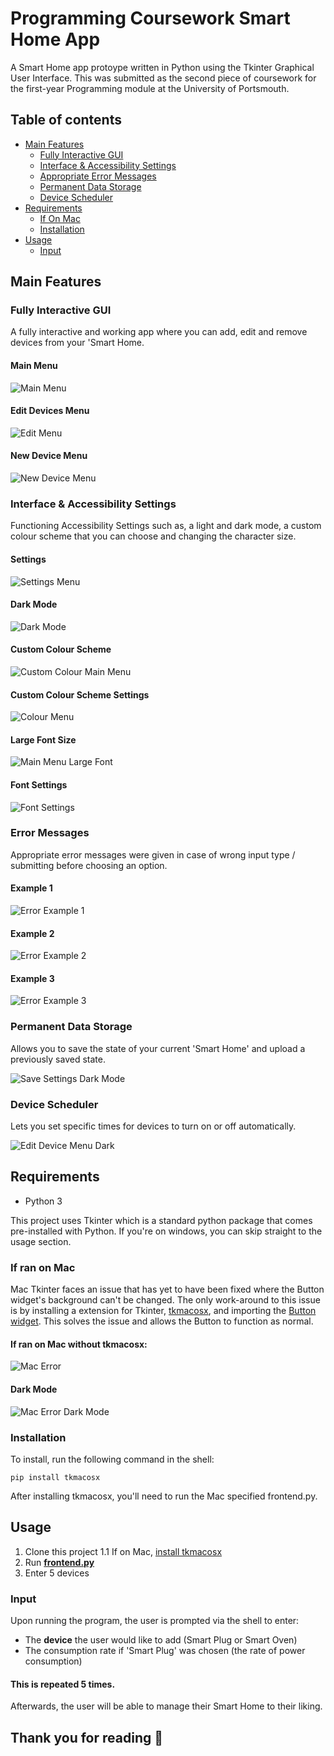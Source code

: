 # Programming Coursework Smart Home App

A Smart Home app protoype written in Python using the Tkinter Graphical User Interface. This was submitted as the second piece of coursework for the first-year Programming module at the University of Portsmouth.

## Table of contents

- [Main Features](#main-features)
  - [Fully Interactive GUI ](#fully-interactive-gui )
  - [Interface & Accessibility Settings](#interface-&-accessibility-settings)
  - [Appropriate Error Messages](#Error-Messages)
  - [Permanent Data Storage](#Permanent-Data-Storage)
  - [Device Scheduler](#Device-Scheduler)
- [Requirements](#Requirements)
  - [If On Mac](#If-ran-on-Mac)
  - [Installation](#Installation)
- [Usage](#usage)
  - [Input](#Input)

## Main Features

### Fully Interactive GUI 

A fully interactive and working app where you can add, edit and remove devices from your 'Smart Home.

#### Main Menu
![Main Menu](./README-images/menu.png)

#### Edit Devices Menu
![Edit Menu](./README-images/edit-device.png)

#### New Device Menu
![New Device Menu](./README-images/new-device.png)

### Interface & Accessibility Settings

Functioning Accessibility Settings such as, a light and dark mode, a custom colour scheme that you can choose and changing the character size.

#### Settings
![Settings Menu](./README-images/settings.png)

#### Dark Mode
![Dark Mode](./README-images/menu-dark.png)

#### Custom Colour Scheme
![Custom Colour Main Menu](./README-images/menu-custom.png)

#### Custom Colour Scheme Settings
![Colour Menu](./README-images/choose-colour-custom.png)

#### Large Font Size
![Main Menu Large Font](./README-images/menu-font.png)

#### Font Settings
![Font Settings](./README-images/setting-font.png)

### Error Messages

Appropriate error messages were given in case of wrong input type / submitting before choosing an option.

#### Example 1
![Error Example 1](./README-images/error-handling-1.png)

#### Example 2
![Error Example 2](./README-images/error-handling-2.png)

#### Example 3
![Error Example 3](./README-images/error-handling-3.png)


### Permanent Data Storage

Allows you to save the state of your current 'Smart Home' and upload a previously saved state.

![Save Settings Dark Mode](./README-images/save-settings-dark.png)

### Device Scheduler

Lets you set specific times for devices to turn on or off automatically.

![Edit Device Menu Dark](./README-images/edit-device-dark.png)

## Requirements

* Python 3

This project uses Tkinter which is a standard python package that comes pre-installed with Python.
If you're on windows, you can skip straight to the usage section.

### If ran on Mac

Mac Tkinter faces an issue that has yet to have been fixed where the Button widget's background can't be changed. The only work-around to this issue is by installing a extension for Tkinter, [tkmacosx](https://pypi.org/project/tkmacosx/), and importing the [Button widget](https://github.com/Saadmairaj/tkmacosx#button-widget). This solves the issue and allows the Button to function as normal.

#### If ran on Mac without tkmacosx:
![Mac Error](./README-images/mac-error.png)

#### Dark Mode
![Mac Error Dark Mode](./README-images/mac-error-dark.png)

### Installation

To install, run the following command in the shell:

```
pip install tkmacosx
```

After installing tkmacosx, you'll need to run the Mac specified frontend.py.

## Usage

1. Clone this project
1.1 If on Mac, [install tkmacosx](#Installation)
2. Run [__frontend.py__](./frontend.py)
3. Enter 5 devices

### Input

Upon running the program, the user is prompted via the shell to enter:

* The __device__ the user would like to add (Smart Plug or Smart Oven)
* The consumption rate if 'Smart Plug' was chosen (the rate of power consumption)

#### This is repeated 5 times.
Afterwards, the user will be able to manage their Smart Home to their liking.

## Thank you for reading 👋
